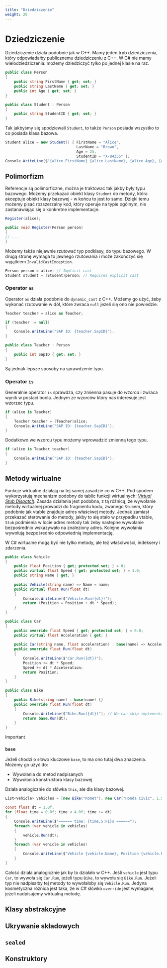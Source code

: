 ```yaml
---
title: "Dziedziczenie"
weight: 20
---
```


# Dziedziczenie

Dziedziczenie działa podobnie jak w C++. Mamy jeden tryb dziedziczenia, który odpowiadałby publicznemu dziedziczeniu z C++. W C# nie mamy wielodziedziczenia: możemy dziedziczyć tylko po jednej klasie na raz.

```csharp
public class Person
{
    public string FirstName { get; set; }
    public string LastName { get; set; }
    public int Age { get; set; }
}

public class Student : Person
{
    public string StudentID { get; set; }
}
```

Tak jakbyśmy się spodziewali `Student`, to także `Person` posiada wszystko to co posiada klasa bazowa.

```csharp
Student alice = new Student() { FirstName = "Alice", 
                                LastName = "Brown", 
                                Age = 25, 
                                StudentID = "X-84355" };
Console.WriteLine($"{alice.FirstName} {alice.LastName}, {alice.Age}, {alice.StudentID}");
```

## Polimorfizm

Referencje są polimorficzne, można je traktować tak jakby były typu bazowego. Możemy przekazać obiekt klasy `Student` do metody, która akceptuje obiekt klasy bazowej - w końcu to jest to samo. Dzięki temu możemy pisać rozszerzalny kod, który operuje na typie ogólnym, nie zastanawiając się o konkretne implementacje.

```csharp
Register(alice);

public void Register(Person person)
{
// ...
}
```

Możemy także niejawnie rzutować typ podklasy, do typu bazowego. W drugą stronę wymaga to jawnego rzutowania i może zakończyć się wyjątkiem `InvalidCastException`.

```csharp
Person person = alice; // Implicit cast
Student student = (Student)person; // Requires explicit cast
```

### Operator `as`

Operator `as` działa podobnie do `dynamic_cast` z C++. Możemy go użyć, żeby wykonać rzutowanie w dół, które zwraca `null` jeżeli się ono nie powiedzie.

```csharp
Teacher teacher = alice as Teacher;

if (teacher != null)
{
    Console.WriteLine("SAP ID: {teacher.SapID}");
}

public class Teacher : Person
{
    public int SapID { get; set; }
}
```

Są jednak lepsze sposoby na sprawdzenie typu.

### Operator `is`

Generalnie operator `is` sprawdza, czy zmienna pasuje do *wzorca* i zwraca wynik w postaci boola. Jednym ze wzorców który nas interesuje jest wzorzec typu.

```csharp
if (alice is Teacher)
{
    Teacher teacher = (Teacher)alice;
    Console.WriteLine("SAP ID: {teacher.SapID}");
}
```

Dodatkowo we wzorcu typu możemy wprowadzić zmienną tego typu.

```csharp
if (alice is Teacher teacher)
{
    Console.WriteLine("SAP ID: {teacher.SapID}");
}
```

## Metody wirtualne

Funkcje wirtualne działają na tej samej zasadzie co w C++. Pod spodem wykorzystują mechanizm podobny do tablic funkcji wirtualnych: [*Virtual Stub Dispatch*](https://github.com/dotnet/runtime/blob/main/docs/design/coreclr/botr/virtual-stub-dispatch.md). Zasada działania jest podobna, z tą różnicą, że wywołanie metody wirtualnej prowadzi do fragmentu kodu, zwanego `Stub`em, który podobnie jak vtable znajduje adres właściwej metody. Jednak zamiast przekazać sterowanie do metody, jakby to się stało w przypadku vtable, `Stub` podmienia w locie adres metody tak żeby następne wywołanie bezpośrednio wskazywało na znaleziony adres. Kolejne wywołania wywołują bezpośrednio odpowiednią implementację.

W C# wirtualne mogą być nie tylko metody, ale też właściwości, indeksery i zdarzenia.

```csharp
public class Vehicle
{
    public float Position { get; protected set; } = 0;
    public virtual float Speed { get; protected set; } = 1.0;
    public string Name { get; }
    
    public Vehicle(string name) => Name = name;
    public virtual float Run(float dt)
    {
        Console.WriteLine($"Vehicle.Run({dt})");
        return (Position = Position + dt * Speed);
    }
}

public class Car
{
    public override float Speed { get; protected set; } = 0.0;
    public virtual float Acceleration { get; }
    
    public Car(string name, float acceleration) : base(name) => Acceleration = acceleration;
    public override float Run(float dt)
    {
        Console.WriteLine($"Car.Run({dt})");
        Position += dt * Speed;
        Speed += dt * Acceleration;
        return Position;
    }
}

public class Bike
{    
    public Bike(string name) : base(name) {}
    public override float Run(float dt)
    {
        Console.WriteLine($"Bike.Run({dt})"); // We can skip implementation if not for the output.
        return base.Run(dt);
    }
}
```

> [!IMPORTANT]
> ### `base`
> Jeżeli chodzi o słowo kluczowe `base`, to ma ono tutaj dwa znaczenia. Możemy go użyć do:
>
> - Wywołania do metod nadpisanych
> - Wywołania konstruktora klasy bazowej
>
> Działa analogicznie do słówka `this`, ale dla klasy bazowej.

```csharp
List<Vehicle> vehicles = [new Bike("Romet"), new Car("Honda Civic", 1.5f), new Car("Toyota Yaris", 1.0f)];

const float dt = 1.0f;
for (float time = 0.0f; time < 4.0f; time += dt)
{
    Console.WriteLine($"====== time: {time,5:F1}s ======");
    foreach (var vehicle in vehicles)
    {
        vehicle.Run(dt);
    }
    foreach (var vehicle in vehicles)
    {
        Console.WriteLine($"Vehicle {vehicle.Name}, Position {vehicle.Position}");
    }
}
```

Całość działa analogicznie jak by to działało w C++. Jeśli `vehicle` jest typu `Car`, to wywoła się `Car.Run`, jeżeli typu `Bike`, to wywoła się `Bike.Run`. Jeżeli typ nie nadpisałby tej metody to wywołałoby się `Vehicle.Run`. Jedyna kosmetyczna różnica jest taka, że w C# słówko `override` jest wymagane, jeżeli nadpisujemy wirtualną metodę.

## Klasy abstrakcyjne

## Ukrywanie składowych

## `sealed`

## Konstruktory